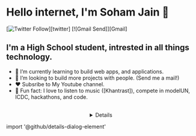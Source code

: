 
# Hello internet, I'm Soham Jain 👋


[![Twitter Follow](https://img.shields.io/twitter/follow/JxSoham?color=red&logo=twitter&logoColor=red&style=plastic)][twitter]
[![Gmail Send]][Gmail]


## I'm a High School student, intrested in all things technology. 

- 🌱 I’m currently learning to build web apps, and applications. 
- 👯 I’m looking to build more projects with people. (Send me a mail!) 
- ❤️ Subsribe to My Youtube channel. 
- 🎉 Fun fact: I love to listen to music ([Khantrast]), compete in modelUN, ICDC, hackathons, and code. 

<br/>

<details align="center">
   <summary>Details</summary>
   <p align="center">
     <br>
     <img src="https://github-readme-stats.vercel.app/api?username=JxSoham&count_private=true&show_icons=true&theme=midnight-purple"></img>
     <img src="https://github-readme-stats.vercel.app/api/top-langs/?username=JxSoham"></img>
     <br>
     <br>
     <a href="https://github.com/JxSoham/JxSoham" target="_blank"><img alt="GitHub Activity" src="https://img.shields.io/github/last-commit/JxSoham/JxSoham?label=profile%20updated&style=flat-square"></a>
  </p>
</details>

import '@github/details-dialog-element'
<script type="module" src="./node_modules/@github/details-dialog-element/dist/index.js">


<details align="left">
   <summary>Languages</summary>
   <p align="left">
      <br>
      <a href="https://github.com/JxSoham?tab=repositories&language=python" target="_blank"><img alt="Python" src="https://img.shields.io/badge/-Python-3572A5?style=flat-square&logo=Python&logoColor=white"></a>
      <a href="https://github.com/JxSoham?tab=repositories&language=javascript" target="_blank"><img alt="Javascript" src="https://img.shields.io/badge/-Javascript-f1e05a?style=flat-square&logo=Javascript&logoColor=white"></a>
      <a href="https://github.com/JxSoham?tab=repositories&language=c%2B%2B" target="_blank"><img alt="C++" src="https://img.shields.io/badge/-C%2B%2B-f34b7d?style=flat-square&logo=C%2B%2B&logoColor=white"></a><br>
      <a href="https://github.com/JxSoham?tab=repositories&language=java" target="_blank"><img alt="Java" src="https://img.shields.io/badge/-Java-b07219?style=flat-square&logo=Java&logoColor=white"></a>
      <a href="https://github.com/JxSoham?tab=repositories&language=html" target="_blank"><img alt="HTML" src="https://img.shields.io/badge/-HTML-E34F26?style=flat-square&logo=HTML5&logoColor=white"></a>
   </p>
</details>



<br />
<br />


[twitter]: https://twitter.com/JxSoham
[instagram]: https://www.instagram.com/sj.allias/
[linkedin]: https://www.linkedin.com/in/sohamjain-me/
[Khantrast]: https://www.youtube.com/channel/UCS9BarWcUeN2XdATWRpI4Dw
[gmail]: iamsohamjain@gmail.com

